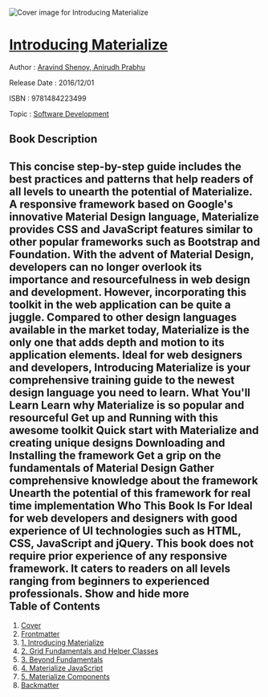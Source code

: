 ![Cover image for Introducing Materialize](https://imgdetail.ebookreading.net/cover/cover/20200215/EB9781484223499.jpg)

[Introducing Materialize](https://ebookreading.net/view/book/Introducing+Materialize-EB9781484223499_1.html "Introducing Materialize")
====================================================================================================================

Author : [Aravind Shenoy](https://ebookreading.net/search/author/Aravind+Shenoy),[ Anirudh Prabhu](https://ebookreading.net/search/author/+Anirudh+Prabhu)

Release Date : 2016/12/01

ISBN : 9781484223499

Topic : [Software Development](https://ebookreading.net/search/category/software-development)

Book Description
-----------------

 This concise step-by-step guide includes the best practices and patterns that help readers of all levels to unearth the potential of Materialize. A responsive framework based on Google's innovative Material Design language, Materialize provides CSS and JavaScript features similar to other popular frameworks such as Bootstrap and Foundation.
With the advent of Material Design, developers can no longer overlook its importance and resourcefulness in web design and development. However, incorporating this toolkit in the web application can be quite a juggle. Compared to other design languages available in the market today, Materialize is the only one that adds depth and motion to its application elements.
Ideal for web designers and developers, Introducing Materialize is your comprehensive training guide to the newest design language you need to learn.
What You'll Learn
Learn why Materialize is so popular and resourceful
Get up and Running with this awesome toolkit
Quick start with Materialize and creating unique designs
Downloading and Installing the framework
Get a grip on the fundamentals of Material Design
Gather comprehensive knowledge about the framework
Unearth the potential of this framework for real time implementation
Who This Book Is For
Ideal for web developers and designers with good experience of UI technologies such as HTML, CSS, JavaScript and jQuery. This book does not require prior experience of any responsive framework. It caters to readers on all levels ranging from beginners to experienced professionals.
        Show and hide more                
Table of Contents
-----------------

1. [Cover](https://ebookreading.net/view/book/Introducing+Materialize-EB9781484223499_1.html)
1. [Frontmatter](https://ebookreading.net/view/book/Introducing+Materialize-EB9781484223499_2.html)
1. [1. Introducing Materialize](https://ebookreading.net/view/book/Introducing+Materialize-EB9781484223499_3.html)
1. [2. Grid Fundamentals and Helper Classes](https://ebookreading.net/view/book/Introducing+Materialize-EB9781484223499_4.html)
1. [3. Beyond Fundamentals](https://ebookreading.net/view/book/Introducing+Materialize-EB9781484223499_5.html)
1. [4. Materialize JavaScript](https://ebookreading.net/view/book/Introducing+Materialize-EB9781484223499_6.html)
1. [5. Materialize Components](https://ebookreading.net/view/book/Introducing+Materialize-EB9781484223499_7.html)
1. [Backmatter](https://ebookreading.net/view/book/Introducing+Materialize-EB9781484223499_8.html)
